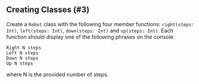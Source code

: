 ## Creating Classes (#3)

Create a `Robot` class with the following four member functions:
`right(steps: Int)`, `left(steps: Int)`, `down(steps: Int)` and
`up(steps: Int)`. Each function should display one of the following
phrases on the console:

```
Right N steps
Left N steps
Down N steps
Up N steps
```

where N is the provided number of steps.
